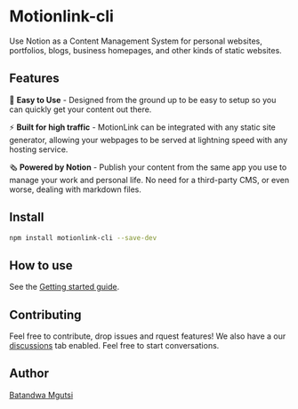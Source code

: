 # Motionlink-cli

Use Notion as a Content Management System for personal websites, portfolios, blogs, business homepages, and other kinds of static websites.

## Features

🎨 **Easy to Use** - Designed from the ground up to be easy to setup so you can quickly get your content out there.

⚡️ **Built for high traffic** - MotionLink can be integrated with any static site generator, allowing your webpages to be served at lightning speed with any hosting service.

🗞 **Powered by Notion** - Publish your content from the same app you use to manage your work and personal life. No need for a third-party CMS, or even worse, dealing with markdown files.

## Install

```bash
npm install motionlink-cli --save-dev
```

## How to use

See the [Getting started guide](https://motionlink.lytowl.com/docs/Getting%20started).

## Contributing

Feel free to contribute, drop issues and rquest features! We also have a our [discussions](https://github.com/oreal-solutions/motionlink-cli/discussions) tab enabled. Feel free to start conversations.

## Author

[Batandwa Mgutsi](https://github.com/bats64mgutsi)
